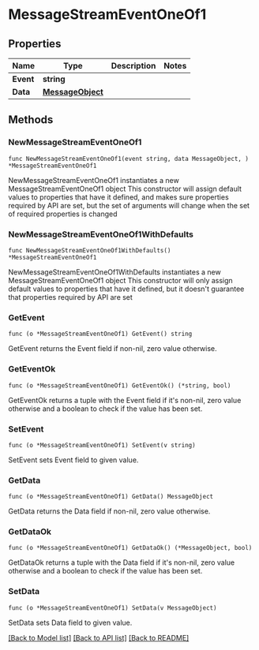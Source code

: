 # MessageStreamEventOneOf1

## Properties

Name | Type | Description | Notes
------------ | ------------- | ------------- | -------------
**Event** | **string** |  | 
**Data** | [**MessageObject**](MessageObject.md) |  | 

## Methods

### NewMessageStreamEventOneOf1

`func NewMessageStreamEventOneOf1(event string, data MessageObject, ) *MessageStreamEventOneOf1`

NewMessageStreamEventOneOf1 instantiates a new MessageStreamEventOneOf1 object
This constructor will assign default values to properties that have it defined,
and makes sure properties required by API are set, but the set of arguments
will change when the set of required properties is changed

### NewMessageStreamEventOneOf1WithDefaults

`func NewMessageStreamEventOneOf1WithDefaults() *MessageStreamEventOneOf1`

NewMessageStreamEventOneOf1WithDefaults instantiates a new MessageStreamEventOneOf1 object
This constructor will only assign default values to properties that have it defined,
but it doesn't guarantee that properties required by API are set

### GetEvent

`func (o *MessageStreamEventOneOf1) GetEvent() string`

GetEvent returns the Event field if non-nil, zero value otherwise.

### GetEventOk

`func (o *MessageStreamEventOneOf1) GetEventOk() (*string, bool)`

GetEventOk returns a tuple with the Event field if it's non-nil, zero value otherwise
and a boolean to check if the value has been set.

### SetEvent

`func (o *MessageStreamEventOneOf1) SetEvent(v string)`

SetEvent sets Event field to given value.


### GetData

`func (o *MessageStreamEventOneOf1) GetData() MessageObject`

GetData returns the Data field if non-nil, zero value otherwise.

### GetDataOk

`func (o *MessageStreamEventOneOf1) GetDataOk() (*MessageObject, bool)`

GetDataOk returns a tuple with the Data field if it's non-nil, zero value otherwise
and a boolean to check if the value has been set.

### SetData

`func (o *MessageStreamEventOneOf1) SetData(v MessageObject)`

SetData sets Data field to given value.



[[Back to Model list]](../README.md#documentation-for-models) [[Back to API list]](../README.md#documentation-for-api-endpoints) [[Back to README]](../README.md)


